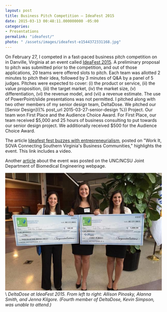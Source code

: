```yaml
---
layout: post
title: Business Pitch Competition – IdeaFest 2015
date: 2015-03-13 00:48:11.000000000 -05:00
categories:
- Presentations
permalink: "ideafest/"
photo: " /assets/images/ideafest-e1544372331168.jpg"
---
```


On February 27, I competed in a fast-paced business pitch competition on in Danville, Virginia at an event called [IdeaFest 2015](http://ideafestdanville.com/). A preliminary proposal to pitch was submitted prior to the competition, and out of those applications, 20 teams were offered slots to pitch. Each team was allotted 2 minutes to pitch their idea, followed by 3 minutes of Q&A by a panel of 5 judges. <!--more--> Pitches were expected to cover: (i) the product or service, (ii) the value proposition, (iii) the target market, (iv) the market size, (v) differentiation, (vi) the revenue model, and (vii) a revenue estimate. The use of PowerPoint/slide presentations was not permitted. I pitched along with two other members of my senior design team, DeltaDose. We pitched our [Senior Design]({% post_url 2015-03-27-senior-design %}) Project. Our team won First Place and the Audience Choice Award. For First Place, our team received $5,000 and 25 hours of business consulting to put towards our senior design project. We additionally received $500 for the Audience Choice Award.

The article [Ideafest fest buzzes with entrepreneurialism](http://www.godanriver.com/work_it_sova/news/ideafest-fest-buzzes-with-entrepreneurialism/article_01c9c7fa-beeb-11e4-8694-7f4d1069481c.html), posted on "Work It, SOVA Connecting Southern Virginia's Business Communities," highlights the event. This link includes a video.

Another [article](https://www.bme.unc.edu/delta-dose-wins-first-prize-at-ideafest-2015/) about the event was posted on the UNC/NCSU Joint Department of Biomedical Engineering webpage.

![IdeaFest]( /assets/images/1484459_804357732990846_3670605899504981006_n.jpg?w=611) \\
*DeltaDose at IdeaFest 2015. From left to right: Allison Pinosky, Alanna Smith, and Jenna Kilgore. (Fourth member of DeltaDose, Kevin Simpson, was unable to attend.)*
